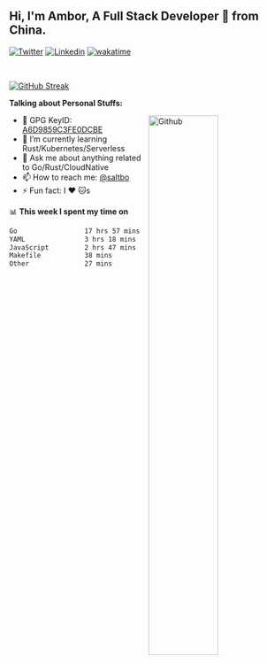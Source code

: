 ## Hi, I'm Ambor, A Full Stack Developer 🚀 from China.

[![Twitter](https://img.shields.io/badge/-saltbo-1ca0f1?style=flat&logo=twitter&logoColor=white)](https://twitter.com/rdsaltbo)
[![Linkedin](https://img.shields.io/badge/-saltbo-blue?style=flat&logo=Linkedin&logoColor=white)](https://www.linkedin.com/in/saltbo/)
[![wakatime](https://wakatime.com/badge/user/f82b1c77-faab-48cd-aef5-a12c0aff104b.svg)](https://wakatime.com/@f82b1c77-faab-48cd-aef5-a12c0aff104b)

&nbsp;  

[![GitHub Streak](http://github-readme-streak-stats.herokuapp.com?user=saltbo&hide_border=true&date_format=M%20j%5B%2C%20Y%5D)](https://git.io/streak-stats)

**Talking about Personal Stuffs:**
<!-- Any image aligned to the right. Beware the width  -->
<img width="50%" align="right" alt="Github" src="https://raw.githubusercontent.com/saltbo/saltbo/master/images/git-header.svg" />

- 🤘 GPG KeyID: [A6D9859C3FE0DCBE](https://saltbo.cn/pgp_keys.asc)
- 🌱 I’m currently learning Rust/Kubernetes/Serverless
- 💬 Ask me about anything related to Go/Rust/CloudNative
- 📫 How to reach me: [@saltbo](https://t.me/saltbo)
- ⚡ Fun fact: I :heart: :cat:s


📊 **This week I spent my time on**
<!--START_SECTION:waka-->

```txt
Go                 17 hrs 57 mins  ████████████████▓░░░░░░░░   66.79 %
YAML               3 hrs 18 mins   ███░░░░░░░░░░░░░░░░░░░░░░   12.31 %
JavaScript         2 hrs 47 mins   ██▓░░░░░░░░░░░░░░░░░░░░░░   10.38 %
Makefile           38 mins         ▓░░░░░░░░░░░░░░░░░░░░░░░░   02.39 %
Other              27 mins         ▒░░░░░░░░░░░░░░░░░░░░░░░░   01.68 %
```

<!--END_SECTION:waka-->
